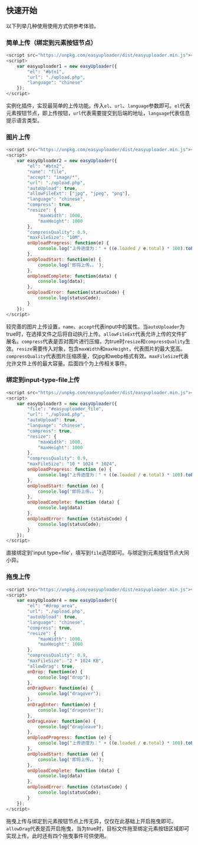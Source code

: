 ## 快速开始

以下列举几种使用使用方式供参考体验。

### 简单上传（绑定到元素按钮节点）

``` js
<script src="https://unpkg.com/easyuploader/dist/easyuploader.min.js"></script>
<script>
    var easyuploader1 = new easyUploader({
        "el": "#btn1",
        "url": "./upload.php",
        "language": "chinese"
    });
</script>
```

实例化插件，实现最简单的上传功能。传入`el`、`url`、`language`参数即可。`el`代表元素按钮节点，即上传按钮，`url`代表需要提交到后端的地址，`language`代表信息提示语言类型。

### 图片上传

``` js
<script src="https://unpkg.com/easyuploader/dist/easyuploader.min.js"></script>
<script>
    var easyUploader2 = new easyUploader({
        "el": "#btn2",
        "name": "file",
        "accept": "image/*",
        "url": "./upload.php",
        "autoUpload": true,
        "allowFileExt": ["jpg", "jpeg", "png"],
        "language": "chinese",
        "compress": true,
        "resize": {
            "maxWidth": 1000,
            "maxHeight": 1000
        },
        "compressQuality": 0.9,
        "maxFileSize": "10M",
        onUploadProgress: function(e) {
            console.log("上传进度为：" + ((e.loaded / e.total) * 100).toFixed(2) + "%");
        },
        onUploadStart: function(e) {
            console.log('即将上传。。');
        },
        onUploadComplete: function(data) {
            console.log(data);
        },
        onUploadError: function(statusCode) {
            console.log(statusCode);
        }
    });
</script>
```

较完善的图片上传设置，`name`、`accept`代表input中的属性。当`autoUploader`为true时，在选择文件之后将自动执行上传。`allowFileExt`代表允许上传的文件扩展名。`compress`代表是否对图片进行压缩，为true时`resize`和`compressQuality`生效。`resize`需要传入对象，包含`maxWidth`和`maxHeight`，代表图片的最大宽高。`compressQuality`代表图片压缩质量，仅jpg和webp格式有效。`maxFileSize`代表允许文件上传的最大容量。后面四个为上传相关事件。

### 绑定到input-type-file上传

``` js
<script src="https://unpkg.com/easyuploader/dist/easyuploader.min.js"></script>
<script>
    var easyUploader3 = new easyUploader({
        "file": "#easyuploader_file",
        "url": "./upload.php",
        "autoUpload": true,
        "language": "chinese",
        "compress": true,
        "resize": {
            "maxWidth": 1000,
            "maxHeight": 1000
        },
        "compressQuality": 0.9,
        "maxFileSize": "10 * 1024 * 1024",
        onUploadProgress: function (e) {
            console.log("上传进度为：" + ((e.loaded / e.total) * 100).toFixed(2) + "%");
        },
        onUploadStart: function (e) {
            console.log('即将上传。。');
        },
        onUploadComplete: function (data) {
            console.log(data)
        },
        onUploadError: function (statusCode) {
            console.log(statusCode);
        }
    });
</script>
```

直接绑定到'input type=file'，填写到`file`选项即可。与绑定到元素按钮节点大同小异。

### 拖曳上传

``` js
<script src="https://unpkg.com/easyuploader/dist/easyuploader.min.js"></script>
<script>
    var easyUploader4 = new easyUploader({
        "el": "#drop_area",
        "url": "./upload.php",
        "autoUpload": true,
        "language": "chinese",
        "compress": true,
        "resize": {
            "maxWidth": 1000,
            "maxHeight": 1000
        },
        "compressQuality": 0.9,
        "maxFileSize": "2 * 1024 KB",
        "allowDrag": true,
        onDrop: function(e) {
            console.log("drop");
        },
        onDragOver: function(e) {
            console.log("dragover");
        },
        onDragEnter: function(e) {
            console.log("dragenter");
        },
        onDragLeave: function(e) {
            console.log("dragleave");
        },
        onUploadProgress: function (e) {
            console.log("上传进度为：" + ((e.loaded / e.total) * 100).toFixed(2) + "%");
        },
        onUploadStart: function (e) {
            console.log('即将上传。。');
        },
        onUploadComplete: function (data) {
            console.log(data)
        },
        onUploadError: function (statusCode) {
            console.log(statusCode);
        }
    });
</script>
```

拖曳上传与绑定到元素按钮节点上传无异，仅仅在此基础上开启拖曳即可。`allowDrag`代表是否开启拖曳，当为true时，目标文件拖至绑定元素按钮区域即可实现上传。此时还有四个拖曳事件可供使用。